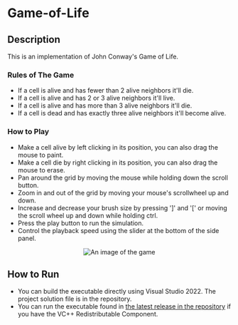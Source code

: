 # Game-of-Life
## Description
This is an implementation of John Conway's Game of Life.

### Rules of The Game
- If a cell is alive and has fewer than 2 alive neighbors it'll die.
- If a cell is alive and has 2 or 3 alive neighbors it'll live.
- If a cell is alive and has more than 3 alive neighbors it'll die.
- If a cell is dead and has exactly three alive neighbors it'll become alive.

### How to Play
- Make a cell alive by left clicking in its position, you can also drag the mouse to paint.
- Make a cell die by right clicking in its position, you can also drag the mouse to erase.
- Pan around the grid by moving the mouse while holding down the scroll button.
- Zoom in and out of the grid by moving your mouse's scrollwheel up and down.
- Increase and decrease your brush size by pressing ']' and '[' or moving the scroll wheel up and down while holding ctrl.
- Press the play button to run the simulation.
- Control the playback speed using the slider at the bottom of the side panel.

<div align="center">
    <img src="https://github.com/user-attachments/assets/81b03e65-3e78-4210-840b-58fdbdb3fd85" alt="An image of the game">
</div>

## How to Run
- You can build the executable directly using Visual Studio 2022. The project solution file is in the repository.
- You can run the executable found in [the latest release in the repository](https://github.com/HassanIsmail16/Game-of-Life/releases/tag/V1.1) if you have the VC++ Redistributable Component.

